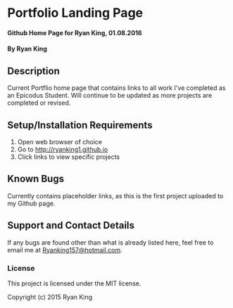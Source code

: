 

# Portfolio Landing Page

#### Github Home Page for Ryan King, 01.08.2016

#### By Ryan King

## Description

Current Portflio home page that contains links to all work I've completed as an Epicodus Student. Will continue to be updated as more projects are completed or revised.

## Setup/Installation Requirements

1. Open web browser of choice
2. Go to http://ryanking1.github.io
3. Click links to view specific projects


## Known Bugs
Currently contains placeholder links, as this is the first project uploaded to my Github page.

## Support and Contact Details

If any bugs are found other than what is already listed here, feel free to email me at Ryanking157@hotmail.com.

### License

This project is licensed under the MIT license.

Copyright (c) 2015 Ryan King